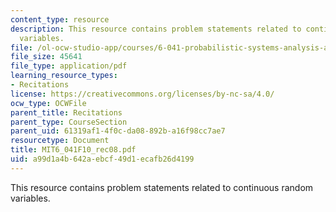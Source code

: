 ```yaml
---
content_type: resource
description: This resource contains problem statements related to continuous random
  variables.
file: /ol-ocw-studio-app/courses/6-041-probabilistic-systems-analysis-and-applied-probability-fall-2010/a99d1a4b642aebcf49d1ecafb26d4199_MIT6_041F10_rec08.pdf
file_size: 45641
file_type: application/pdf
learning_resource_types:
- Recitations
license: https://creativecommons.org/licenses/by-nc-sa/4.0/
ocw_type: OCWFile
parent_title: Recitations
parent_type: CourseSection
parent_uid: 61319af1-4f0c-da08-892b-a16f98cc7ae7
resourcetype: Document
title: MIT6_041F10_rec08.pdf
uid: a99d1a4b-642a-ebcf-49d1-ecafb26d4199
---
```

This resource contains problem statements related to continuous random variables.